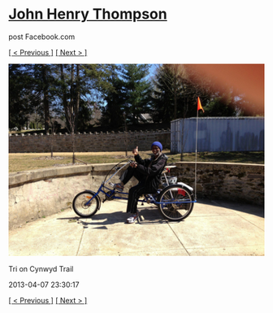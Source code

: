 # [John Henry Thompson](../README.md)
post Facebook.com

[[ < Previous ]](2013-05-03-1.md) [[ Next > ]](2013-03-21-1.md)

[![](../media/2013-04-07/Tri-on-Cynwyd-Trail.jpg)](../README.md)

Tri on Cynwyd Trail

2013-04-07 23:30:17

[[ < Previous ]](2013-05-03-1.md) [[ Next > ]](2013-03-21-1.md)